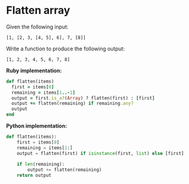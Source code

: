 # Flatten array

Given the following input:

    [1, [2, 3, [4, 5], 6], 7, [8]]

Write a function to produce the following output:

    [1, 2, 3, 4, 5, 6, 7, 8]

**Ruby implementation:**

```ruby
def flatten(items)
  first = items[0]
  remaining = items[1..-1]
  output = first.is_a?(Array) ? flatten(first) : [first]
  output += flatten(remaining) if remaining.any?
  output
end
```

**Python implementation:**

```python
def flatten(items):
    first = items[0]
    remaining = items[1:]
    output = flatten(first) if isinstance(first, list) else [first]
    
    if len(remaining):
        output += flatten(remaining)
    return output
```
